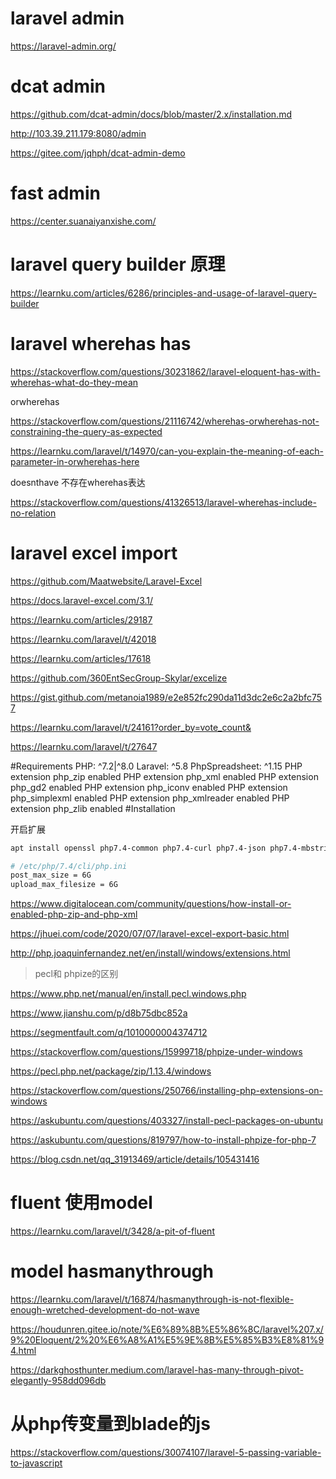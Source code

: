 # laravel admin

https://laravel-admin.org/

# dcat admin

https://github.com/dcat-admin/docs/blob/master/2.x/installation.md

http://103.39.211.179:8080/admin

https://gitee.com/jqhph/dcat-admin-demo


# fast admin

https://center.suanaiyanxishe.com/

# laravel query builder 原理

https://learnku.com/articles/6286/principles-and-usage-of-laravel-query-builder

# laravel wherehas has

https://stackoverflow.com/questions/30231862/laravel-eloquent-has-with-wherehas-what-do-they-mean

orwherehas

https://stackoverflow.com/questions/21116742/wherehas-orwherehas-not-constraining-the-query-as-expected

https://learnku.com/laravel/t/14970/can-you-explain-the-meaning-of-each-parameter-in-orwherehas-here


doesnthave 不存在wherehas表达

https://stackoverflow.com/questions/41326513/laravel-wherehas-include-no-relation

# laravel excel import 

https://github.com/Maatwebsite/Laravel-Excel

https://docs.laravel-excel.com/3.1/

https://learnku.com/articles/29187

https://learnku.com/laravel/t/42018

https://learnku.com/articles/17618

https://github.com/360EntSecGroup-Skylar/excelize

https://gist.github.com/metanoia1989/e2e852fc290da11d3dc2e6c2a2bfc757

https://learnku.com/laravel/t/24161?order_by=vote_count&

https://learnku.com/laravel/t/27647

#Requirements
PHP: ^7.2\|^8.0
Laravel: ^5.8
PhpSpreadsheet: ^1.15
PHP extension php_zip enabled
PHP extension php_xml enabled
PHP extension php_gd2 enabled
PHP extension php_iconv enabled
PHP extension php_simplexml enabled
PHP extension php_xmlreader enabled
PHP extension php_zlib enabled
#Installation

开启扩展
```sh
apt install openssl php7.4-common php7.4-curl php7.4-json php7.4-mbstring php7.4-mysql php7.4-xml php7.4-zip  php7.4-pgsql php7.4-gd php7.4-iconv -y

# /etc/php/7.4/cli/php.ini
post_max_size = 6G
upload_max_filesize = 6G
```

https://www.digitalocean.com/community/questions/how-install-or-enabled-php-zip-and-php-xml

https://jhuei.com/code/2020/07/07/laravel-excel-export-basic.html

http://php.joaquinfernandez.net/en/install/windows/extensions.html

> pecl和 phpize的区别

https://www.php.net/manual/en/install.pecl.windows.php

https://www.jianshu.com/p/d8b75dbc852a

https://segmentfault.com/q/1010000004374712


https://stackoverflow.com/questions/15999718/phpize-under-windows

https://pecl.php.net/package/zip/1.13.4/windows

https://stackoverflow.com/questions/250766/installing-php-extensions-on-windows


https://askubuntu.com/questions/403327/install-pecl-packages-on-ubuntu

https://askubuntu.com/questions/819797/how-to-install-phpize-for-php-7

https://blog.csdn.net/qq_31913469/article/details/105431416


# fluent 使用model
https://learnku.com/laravel/t/3428/a-pit-of-fluent

# model hasmanythrough

https://learnku.com/laravel/t/16874/hasmanythrough-is-not-flexible-enough-wretched-development-do-not-wave

https://houdunren.gitee.io/note/%E6%89%8B%E5%86%8C/laravel%207.x/9%20Eloquent/2%20%E6%A8%A1%E5%9E%8B%E5%85%B3%E8%81%94.html

https://darkghosthunter.medium.com/laravel-has-many-through-pivot-elegantly-958dd096db

# 从php传变量到blade的js

https://stackoverflow.com/questions/30074107/laravel-5-passing-variable-to-javascript